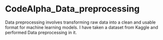 # CodeAlpha_Data_preprocessing
Data preprocessing involves transforming raw data into a clean and usable format for machine learning models. I have taken a dataset from Kaggle and performed Data preprocessing in it.
